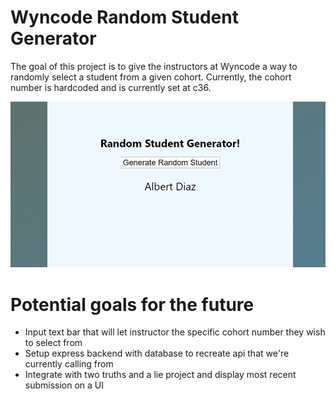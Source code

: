 # Wyncode Random Student Generator

The goal of this project is to give the instructors at Wyncode a way to randomly select a student
from a given cohort. Currently, the cohort number is hardcoded and is currently set at c36. 


![Current Project](/public/WyncodeRandomStudentGeneratorpng.png)

# Potential goals for the future

- Input text bar that will let instructor the specific cohort number they wish to select from
- Setup express backend with database to recreate api that we're currently calling from
- Integrate with two truths and a lie project and display most recent submission on a UI